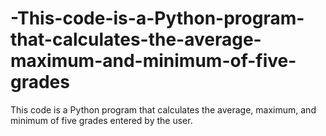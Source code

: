 # -This-code-is-a-Python-program-that-calculates-the-average-maximum-and-minimum-of-five-grades
 This code is a Python program that calculates the average, maximum, and minimum of five grades entered by the user.
